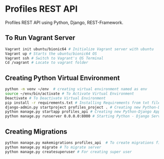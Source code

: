 # Profiles REST API 

Profiles REST API using Python, Django, REST-Framework.

## To Run Vagrant Server

```bash
Vagrant init ubuntu/bionic64 # Initialize Vagrant server with ubuntu
Vagrant up # Starts the ubuntu/bionic64 OS
Vagrant ssh # Switch to Vagrant's OS Terminal
Cd /vagrant # Locate to vagrant folder
```

## Creating Python Virtual Environment

```bash
python -m venv ~/env  # creating virtual environment named as env
source ~/env/bin/activate # To Activate Virtual Environment
Deactivate # To Deactivate Virtual Environment
pip install -r requirements.txt # Installing Requirements from txt file
django-admin.py startproject profiles_project . # Creating new Python-Django Project
python manage.py startapp profiles_api # Creating new Python-Django App
python manage.py runserver 0.0.0.0:8000 # Starting Python - Django Server
```

## Creating Migrations

```bash
python manage.py makemigrations profiles_api  # To create migrations file
python manage.py migrate # To migrate server
python manage.py createsuperuser # For creating super user
```